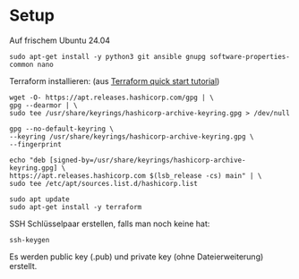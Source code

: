 # Setup

Auf frischem Ubuntu 24.04

```
sudo apt-get install -y python3 git ansible gnupg software-properties-common nano
```

Terraform installieren:
(aus [Terraform quick start tutorial](https://developer.hashicorp.com/terraform/tutorials/aws-get-started/install-cli))

```
wget -O- https://apt.releases.hashicorp.com/gpg | \
gpg --dearmor | \
sudo tee /usr/share/keyrings/hashicorp-archive-keyring.gpg > /dev/null

gpg --no-default-keyring \
--keyring /usr/share/keyrings/hashicorp-archive-keyring.gpg \
--fingerprint

echo "deb [signed-by=/usr/share/keyrings/hashicorp-archive-keyring.gpg] \
https://apt.releases.hashicorp.com $(lsb_release -cs) main" | \
sudo tee /etc/apt/sources.list.d/hashicorp.list

sudo apt update
sudo apt-get install -y terraform
```

SSH Schlüsselpaar erstellen, falls man noch keine hat:

    ssh-keygen

Es werden public key (.pub) und private key (ohne Dateierweiterung) erstellt.

```
